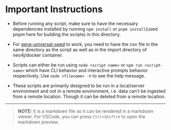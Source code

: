 # Important Instructions

- Before running any script, make sure to have the necessary dependencies installed by running `npm install` or `pnpm install`(used pnpm here for building the scripts) in this directory.

- For [gene-universal-seed](./gene-universal-seed.js) to work, you need to have the csv file in the same directory as the script as well as in the import directory of neo4j/docker container.

- Scripts can either be run using `node <script-name>` or `npm run <script-name>` which have CLI behavior and interactive prompts behavior respectively. Use `node <filename> -h` to see the help message.

- These scripts are primarily designed to be run in a local/server environment and not in a remote environment, i.e. data can't be ingested from a remote location. Though it can be deleted from a remote location.

---

> **NOTE:** It is a markdown file so it can be rendered in a markdown viewer. For VSCode, you can press `Ctrl+Shift+V` to open the markdown preview.
